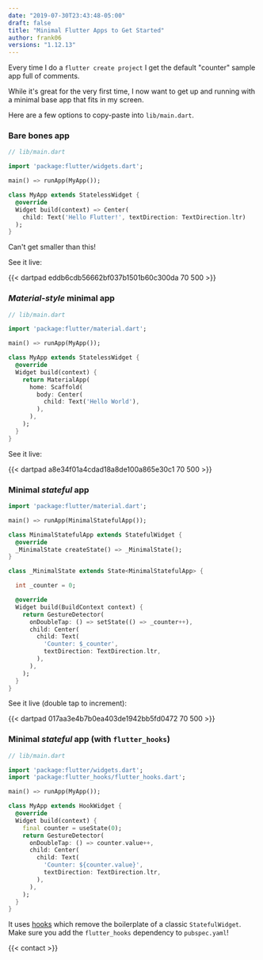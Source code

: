 ```yaml
---
date: "2019-07-30T23:43:48-05:00"
draft: false
title: "Minimal Flutter Apps to Get Started"
author: frank06
versions: "1.12.13"
---
```


Every time I do a `flutter create project` I get the default "counter" sample app full of comments.

While it's great for the very first time, I now want to get up and running with a minimal base app that fits in my screen.

Here are a few options to copy-paste into `lib/main.dart`.

### Bare bones app

```dart
// lib/main.dart

import 'package:flutter/widgets.dart';

main() => runApp(MyApp());

class MyApp extends StatelessWidget {
  @override
  Widget build(context) => Center(
    child: Text('Hello Flutter!', textDirection: TextDirection.ltr)
  );
}
```

Can't get smaller than this!

See it live:

{{< dartpad eddb6cdb56662bf037b1501b60c300da 70 500 >}}

### *Material-style* minimal app

```dart
// lib/main.dart

import 'package:flutter/material.dart';

main() => runApp(MyApp());

class MyApp extends StatelessWidget {
  @override
  Widget build(context) {
    return MaterialApp(
      home: Scaffold(
        body: Center(
          child: Text('Hello World'),
        ),
      ),
    );
  }
}
```

See it live:

{{< dartpad a8e34f01a4cdad18a8de100a865e30c1 70 500 >}}


### Minimal *stateful* app

```dart
import 'package:flutter/material.dart';

main() => runApp(MinimalStatefulApp());

class MinimalStatefulApp extends StatefulWidget {
  @override
  _MinimalState createState() => _MinimalState();
}

class _MinimalState extends State<MinimalStatefulApp> {

  int _counter = 0;

  @override
  Widget build(BuildContext context) {
    return GestureDetector(
      onDoubleTap: () => setState(() => _counter++),
      child: Center(
        child: Text(
          'Counter: $_counter',
          textDirection: TextDirection.ltr,
        ),
      ),
    );
  }
}
```

See it live (double tap to increment):

{{< dartpad 017aa3e4b7b0ea403de1942bb5fd0472 70 500 >}}


### Minimal *stateful* app (with `flutter_hooks`)

```dart
// lib/main.dart

import 'package:flutter/widgets.dart';
import 'package:flutter_hooks/flutter_hooks.dart';

main() => runApp(MyApp());

class MyApp extends HookWidget {
  @override
  Widget build(context) {
    final counter = useState(0);
    return GestureDetector(
      onDoubleTap: () => counter.value++,
      child: Center(
        child: Text(
          'Counter: ${counter.value}',
          textDirection: TextDirection.ltr,
        ),
      ),
    );
  }
}
```

It uses [hooks](https://pub.dev/packages/flutter_hooks) which remove the boilerplate of a classic `StatefulWidget`. Make sure you add the `flutter_hooks` dependency to `pubspec.yaml`!

{{< contact >}}